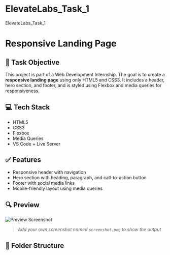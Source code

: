 # ElevateLabs_Task_1
ElevateLabs_Task_1
# Responsive Landing Page

## 📌 Task Objective
This project is part of a Web Development Internship. The goal is to create a **responsive landing page** using only HTML5 and CSS3. It includes a header, hero section, and footer, and is styled using Flexbox and media queries for responsiveness.

## 💻 Tech Stack
- HTML5
- CSS3
- Flexbox
- Media Queries
- VS Code + Live Server

## ✅ Features
- Responsive header with navigation
- Hero section with heading, paragraph, and call-to-action button
- Footer with social media links
- Mobile-friendly layout using media queries

## 🔍 Preview
![Preview Screenshot](screenshot.png)  
> _Add your own screenshot named `screenshot.png` to show the output_

## 📂 Folder Structure
